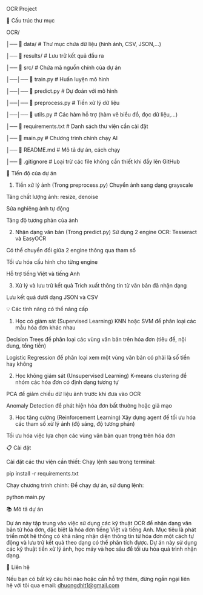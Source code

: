 OCR Project

📂 Cấu trúc thư mục

OCR/

│── 📂 data/                # Thư mục chứa dữ liệu (hình ảnh, CSV, JSON,...)

│── 📂 results/             # Lưu trữ kết quả đầu ra

│── 📂 src/                 # Chứa mã nguồn chính của dự án

│──│── 📜 train.py         # Huấn luyện mô hình

│──│── 📜 predict.py       # Dự đoán với mô hình

│──│── 📜 preprocess.py    # Tiền xử lý dữ liệu

│──│── 📜 utils.py         # Các hàm hỗ trợ (hàm vẽ biểu đồ, đọc dữ liệu,...)

│── 📜 requirements.txt     # Danh sách thư viện cần cài đặt

│── 📜 main.py              # Chương trình chính chạy AI

│── 📜 README.md            # Mô tả dự án, cách chạy

│── 📜 .gitignore           # Loại trừ các file không cần thiết khi đẩy lên GitHub

🚀 Tiến độ của dự án

1. Tiền xử lý ảnh (Trong preprocess.py)
Chuyển ảnh sang dạng grayscale

Tăng chất lượng ảnh: resize, denoise

Sửa nghiêng ảnh tự động

Tăng độ tương phản của ảnh

2. Nhận dạng văn bản (Trong predict.py)
Sử dụng 2 engine OCR: Tesseract và EasyOCR

Có thể chuyển đổi giữa 2 engine thông qua tham số

Tối ưu hóa cấu hình cho từng engine

Hỗ trợ tiếng Việt và tiếng Anh

3. Xử lý và lưu trữ kết quả
Trích xuất thông tin từ văn bản đã nhận dạng

Lưu kết quả dưới dạng JSON và CSV

💡 Các tính năng có thể nâng cấp
1. Học có giám sát (Supervised Learning)
KNN hoặc SVM để phân loại các mẫu hóa đơn khác nhau

Decision Trees để phân loại các vùng văn bản trên hóa đơn (tiêu đề, nội dung, tổng tiền)

Logistic Regression để phân loại xem một vùng văn bản có phải là số tiền hay không

2. Học không giám sát (Unsupervised Learning)
K-means clustering để nhóm các hóa đơn có định dạng tương tự

PCA để giảm chiều dữ liệu ảnh trước khi đưa vào OCR

Anomaly Detection để phát hiện hóa đơn bất thường hoặc giả mạo

3. Học tăng cường (Reinforcement Learning)
Xây dựng agent để tối ưu hóa các tham số xử lý ảnh (độ sáng, độ tương phản)

Tối ưu hóa việc lựa chọn các vùng văn bản quan trọng trên hóa đơn

📋 Cài đặt

Cài đặt các thư viện cần thiết: Chạy lệnh sau trong terminal:

pip install -r requirements.txt

Chạy chương trình chính: Để chạy dự án, sử dụng lệnh:

python main.py

📚 Mô tả dự án

Dự án này tập trung vào việc sử dụng các kỹ thuật OCR để nhận dạng văn bản từ hóa đơn, đặc biệt là hóa đơn tiếng Việt và tiếng Anh. Mục tiêu là phát triển một hệ thống có khả năng nhận diện thông tin từ hóa đơn một cách tự động và lưu trữ kết quả theo dạng có thể phân tích được. Dự án này sử dụng các kỹ thuật tiền xử lý ảnh, học máy và học sâu để tối ưu hóa quá trình nhận dạng.

📝 Liên hệ

Nếu bạn có bất kỳ câu hỏi nào hoặc cần hỗ trợ thêm, đừng ngần ngại liên hệ với tôi qua email: dhuongdhlt1@gmail.com

